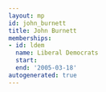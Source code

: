 ```yaml
---
layout: mp
id: john_burnett
title: John Burnett
memberships:
- id: ldem
  name: Liberal Democrats
  start: 
  end: '2005-03-18'
autogenerated: true
---
```

